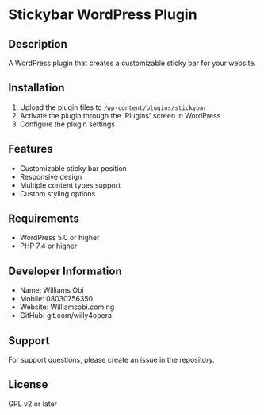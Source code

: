 # Stickybar WordPress Plugin

## Description
A WordPress plugin that creates a customizable sticky bar for your website.

## Installation
1. Upload the plugin files to `/wp-content/plugins/stickybar`
2. Activate the plugin through the 'Plugins' screen in WordPress
3. Configure the plugin settings

## Features
- Customizable sticky bar position
- Responsive design
- Multiple content types support
- Custom styling options

## Requirements
- WordPress 5.0 or higher
- PHP 7.4 or higher

## Developer Information
- Name: Williams Obi
- Mobile: 08030756350
- Website: Williamsobi.com.ng
- GitHub: git.com/willy4opera

## Support
For support questions, please create an issue in the repository.

## License
GPL v2 or later
